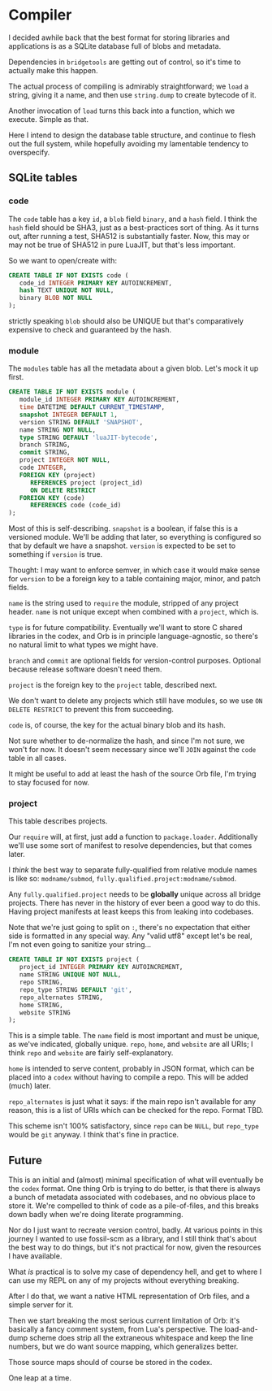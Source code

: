 # Compiler


I decided awhile back that the best format for storing libraries and
applications is as a SQLite database full of blobs and metadata.


Dependencies in ``bridgetools`` are getting out of control, so it's time to
actually make this happen.


The actual process of compiling is admirably straightforward; we ``load`` a
string, giving it a name, and then use ``string.dump`` to create bytecode of it.


Another invocation of ``load`` turns this back into a function, which we
execute.  Simple as that.


Here I intend to design the database table structure, and continue to flesh
out the full system, while hopefully avoiding my lamentable tendency to
overspecify.


## SQLite tables


### code

  The ``code`` table has a key ``id``, a ``blob`` field ``binary``, and a
``hash`` field.  I think the ``hash`` field should be SHA3, just as a
best-practices sort of thing. As it turns out, after running a test, SHA512 is
substantially faster.  Now, this may or may not be true of SHA512 in pure
LuaJIT, but that's less important.


So we want to open/create with:

```sql
CREATE TABLE IF NOT EXISTS code (
   code_id INTEGER PRIMARY KEY AUTOINCREMENT,
   hash TEXT UNIQUE NOT NULL,
   binary BLOB NOT NULL
);
```

strictly speaking ``blob`` should also be UNIQUE but that's comparatively
expensive to check and guaranteed by the hash.


### module

  The ``modules`` table has all the metadata about a given blob. Let's mock it
up first.

```sql
CREATE TABLE IF NOT EXISTS module (
   module_id INTEGER PRIMARY KEY AUTOINCREMENT,
   time DATETIME DEFAULT CURRENT_TIMESTAMP,
   snapshot INTEGER DEFAULT 1,
   version STRING DEFAULT 'SNAPSHOT',
   name STRING NOT NULL,
   type STRING DEFAULT 'luaJIT-bytecode',
   branch STRING,
   commit STRING,
   project INTEGER NOT NULL,
   code INTEGER,
   FOREIGN KEY (project)
      REFERENCES project (project_id)
      ON DELETE RESTRICT
   FOREIGN KEY (code)
      REFERENCES code (code_id)
);
```

Most of this is self-describing. ``snapshot`` is a boolean, if false this is a
versioned module.  We'll be adding that later, so everything is configured so
that by default we have a snapshot.  ``version`` is expected to be set to
something if ``version`` is true.


Thought: I may want to enforce semver, in which case it would make sense for
``version`` to be a foreign key to a table containing major, minor, and patch
fields.


``name`` is the string used to ``require`` the module, stripped of any project
header.  ``name`` is not unique except when combined with a ``project``, which
is.


``type`` is for future compatibility. Eventually we'll want to store C shared
libraries in the codex, and Orb is in principle language-agnostic, so there's
no natural limit to what types we might have.


``branch`` and ``commit`` are optional fields for version-control purposes.
Optional because release software doesn't need them.


``project`` is the foreign key to the ``project`` table, described next.


We don't want to delete any projects which still have modules, so we use
``ON DELETE RESTRICT`` to prevent this from succeeding.


``code`` is, of course, the key for the actual binary blob and its hash.


Not sure whether to de-normalize the hash, and since I'm not sure, we won't
for now.  It doesn't seem necessary since we'll ``JOIN`` against the ``code``
table in all cases.


It might be useful to add at least the hash of the source Orb file, I'm
trying to stay focused for now.


### project

This table describes projects.


Our ``require`` will, at first, just add a function to ``package.loader``.
Additionally we'll use some sort of manifest to resolve dependencies,
but that comes later.


I _think_ the best way to separate fully-qualified from relative module names
is like so: ``modname/submod``, ``fully.qualified.project:modname/submod``.


Any ``fully.qualified.project`` needs to be **globally** unique across all bridge
projects.  There has never in the history of ever been a good way to do this.
Having project manifests at least keeps this from leaking into codebases.


Note that we're just going to split on ``:``, there's no expectation that either
side is formatted in any special way.  Any "valid utf8" except let's be real,
I'm not even going to sanitize your string...

```sql
CREATE TABLE IF NOT EXISTS project (
   project_id INTEGER PRIMARY KEY AUTOINCREMENT,
   name STRING UNIQUE NOT NULL,
   repo STRING,
   repo_type STRING DEFAULT 'git',
   repo_alternates STRING,
   home STRING,
   website STRING
);
```

This is a simple table. The ``name`` field is most important and must be unique,
as we've indicated, globally unique. ``repo``, ``home``, and ``website`` are all
URIs; I think ``repo`` and ``website`` are fairly self-explanatory.


``home`` is intended to serve content, probably in JSON format, which can be
placed into a ``codex`` without having to compile a repo.  This will be added
(much) later.


``repo_alternates`` is just what it says: if the main repo isn't available for
any reason, this is a list of URIs which can be checked for the repo.  Format
TBD.


This scheme isn't 100% satisfactory, since ``repo`` can be ``NULL``, but
``repo_type`` would be ``git`` anyway. I think that's fine in practice.


## Future

  This is an initial and (almost) minimal specification of what will
eventually be the ``codex`` format.  One thing Orb is trying to do better, is
that there is always a bunch of metadata associated with codebases, and no
obvious place to store it.  We're compelled to think of code as a
pile-of-files, and this breaks down badly when we're doing literate
programming.


Nor do I just want to recreate version control, badly. At various points in
this journey I wanted to use fossil-scm as a library, and I still think that's
about the best way to do things, but it's not practical for now, given the
resources I have available.


What _is_ practical is to solve my case of dependency hell, and get to where
I can use my REPL on any of my projects without everything breaking.


After I do that, we want a native HTML representation of Orb files, and a
simple server for it.


Then we start breaking the most serious current limitation of Orb: it's
basically a fancy comment system, from Lua's perspective.  The load-and-dump
scheme does strip all the extraneous whitespace and keep the line numbers,
but we do want source mapping, which generalizes better.


Those source maps should of course be stored in the codex.


One leap at a time.







